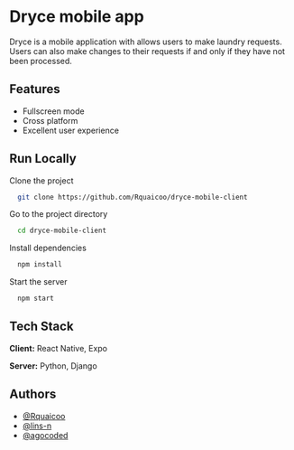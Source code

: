
# Dryce mobile app

Dryce is a mobile application with allows users to make laundry requests. Users can also make changes to their requests if and only if they have not been processed.



## Features

- Fullscreen mode
- Cross platform
- Excellent user experience

## Run Locally

Clone the project

```bash
  git clone https://github.com/Rquaicoo/dryce-mobile-client
```

Go to the project directory

```bash
  cd dryce-mobile-client
```

Install dependencies

```bash
  npm install
```

Start the server

```bash
  npm start
```


## Tech Stack

**Client:** React Native, Expo

**Server:** Python, Django


## Authors

- [@Rquaicoo](https://www.github.com/Rquaicoo)
- [@lins-n](https://www.github.com/lins-n)
- [@agocoded](https://www.github.com/agocoded)

